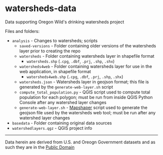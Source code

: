 # watersheds-data
Data supporting Oregon Wild's drinking watersheds project

Files and folders:

* ```analysis``` - Changes to watersheds; scripts
    * ```saved-versions``` - Folder containing older versions of the watersheds layer prior to creating the repo
    * ```watersheds``` - Folder containing watersheds layer in shapefile format
      * ```watersheds.shp``` (```.cpg```, ```.dbf```, ```.prj```, ```.shp```, ```.shx```)
    * ```watersheds4web``` - Folder containing watersheds layer for use in the web application, in shapefile format
      * ```watersheds4web.shp``` (```.cpg```, ```.dbf```, ```.prj```, ```.shp```, ```.shx```)
    * ```watersheds.json``` - Watersheds layer in geojson format; this file is generated by the ```generate-web-layer.sh``` script
    * ```compute_total_population.py``` - QGIS script used to compute total population for each polygon; must be run from inside QGIS Python Console after any watershed  layer changes
    * ```generate-web-layer.sh``` - [Mapshaper](https://mapshaper.org/) script used to generate the geojson file used by the watersheds web tool; must be run after any watershed layer changes
* ```basedata``` - Folder containing original data sources
* ```watershedlayers.qgz``` - QGIS project info

---

Data herein are derived from U.S. and Oreogn Government datasets and as such they are in the [Public Domain](https://creativecommons.org/publicdomain/zero/1.0/)
